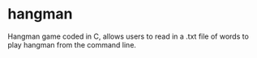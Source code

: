 # hangman
  Hangman game coded in C, allows users to read in a .txt file of words to play hangman from the command line.
